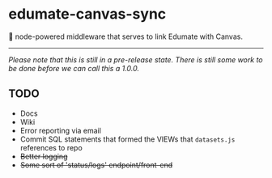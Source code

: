 # edumate-canvas-sync

:link: node-powered middleware that serves to link Edumate with Canvas.

---

*Please note that this is still in a pre-release state. There is still some work to be done before we can call this a 1.0.0.*

## TODO

 - Docs
 - Wiki
 - Error reporting via email
 - Commit SQL statements that formed the VIEWs that `datasets.js` references to repo
 - ~~Better logging~~
 - ~~Some sort of 'status/logs' endpoint/front-end~~
